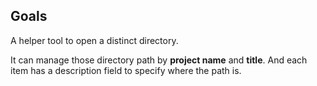 ## Goals
A helper tool to open a distinct directory.

It can manage those directory path by **project name** and **title**. And each item has a description field to specify where the path is.   